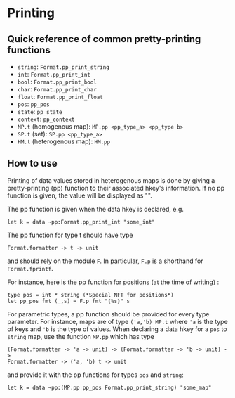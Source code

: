 # Printing

## Quick reference of common pretty-printing functions

* `string`: `Format.pp_print_string`
* `int`: `Format.pp_print_int`
* `bool`: `Format.pp_print_bool`
* `char`: `Format.pp_print_char`
* `float`: `Format.pp_print_float`
* `pos`: `pp_pos`
* `state`: `pp_state`
* `context`: `pp_context`
* `MP.t` (homogenous map): `MP.pp <pp_type_a> <pp_type b>`
* `SP.t` (set): `SP.pp <pp_type_a>`
* `HM.t` (heterogenous map): `HM.pp`

## How to use

Printing of data values stored in heterogenous maps is done by giving a pretty-printing (pp) function to their associated hkey's information. If no pp function is given, the value will be displayed as "<opaque>".

The pp function is given when the data hkey is declared, e.g.

```
let k = data ~pp:Format.pp_print_int "some_int"
```

The pp function for type t should have type

```
Format.formatter -> t -> unit
```
and should rely on the module `F`. In particular, `F.p` is a shorthand for `Format.fprintf`.

For instance, here is the pp function for positions (at the time of writing) :

```
type pos = int * string (*Special NFT for positions*)
let pp_pos fmt (_,s) = F.p fmt "⦗%s⦘" s
```

For parametric types, a pp function should be provided for every type parameter. For instance, maps are of type `('a,'b) MP.t` where `'a` is the type of keys and `'b` is the type of values. When declaring a data hkey for a `pos` to `string` map, use the function `MP.pp` which has type

```
(Format.formatter -> 'a -> unit) -> (Format.formatter -> 'b -> unit) ->
Format.formatter -> ('a, 'b) t -> unit
```
and provide it with the pp functions for types `pos` and `string`:

```
let k = data ~pp:(MP.pp pp_pos Format.pp_print_string) "some_map"
```


